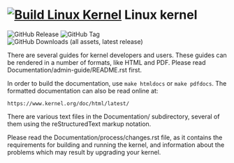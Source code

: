 [![Build Linux Kernel](https://github.com/netflexs/linux/actions/workflows/build-with-llvm.yml/badge.svg)](https://github.com/netflexs/linux/actions/workflows/build-with-llvm.yml)
Linux kernel
============
![GitHub Release](https://img.shields.io/github/v/release/netflexs/linux) ![GitHub Tag](https://img.shields.io/github/v/tag/netflexs/linux) ![GitHub Downloads (all assets, latest release)](https://img.shields.io/github/downloads/netflexs/linux/latest/total)



There are several guides for kernel developers and users. These guides can
be rendered in a number of formats, like HTML and PDF. Please read
Documentation/admin-guide/README.rst first.

In order to build the documentation, use ``make htmldocs`` or
``make pdfdocs``.  The formatted documentation can also be read online at:

    https://www.kernel.org/doc/html/latest/

There are various text files in the Documentation/ subdirectory,
several of them using the reStructuredText markup notation.

Please read the Documentation/process/changes.rst file, as it contains the
requirements for building and running the kernel, and information about
the problems which may result by upgrading your kernel.
